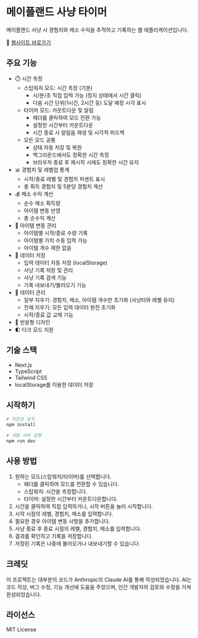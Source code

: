 # 메이플랜드 사냥 타이머

메이플랜드 사냥 시 경험치와 메소 수익을 추적하고 기록하는 웹 애플리케이션입니다.

🔗 [웹사이트 바로가기](https://myungwoo.github.io/mapleland-timer/)

## 주요 기능

- ⏱️ 시간 측정
  - 스탑워치 모드: 시간 측정 (기본)
    - 시/분/초 직접 입력 가능 (정지 상태에서 시간 클릭)
    - 다음 시간 단위(1시간, 2시간 등) 도달 예정 시각 표시
  - 타이머 모드: 카운트다운 및 알림
    - 헤더를 클릭하여 모드 전환 가능
    - 설정한 시간부터 카운트다운
    - 시간 종료 시 알림음 재생 및 시각적 피드백
  - 모든 모드 공통
    - 상태 자동 저장 및 복원
    - 백그라운드에서도 정확한 시간 측정
    - 브라우저 종료 후 재시작 시에도 정확한 시간 유지
- 📊 경험치 및 레벨업 통계
  - 시작/종료 레벨 및 경험치 퍼센트 표시
  - 총 획득 경험치 및 5분당 경험치 계산
- 💰 메소 수익 계산
  - 순수 메소 획득량
  - 아이템 변동 반영
  - 총 순수익 계산
- 📝 아이템 변동 관리
  - 아이템별 시작/종료 수량 기록
  - 아이템별 가치 수동 입력 가능
  - 아이템 개수 제한 없음
- 💾 데이터 저장
  - 입력 데이터 자동 저장 (localStorage)
  - 사냥 기록 저장 및 관리
  - 사냥 기록 검색 기능
  - 기록 내보내기/불러오기 기능
- 🔄 데이터 관리
  - 일부 지우기: 경험치, 메소, 아이템 개수만 초기화 (사냥터와 레벨 유지)
  - 전체 지우기: 모든 입력 데이터 완전 초기화
  - 시작/종료 값 교체 기능
- 📱 반응형 디자인
- 🌓 다크 모드 지원

## 기술 스택

- Next.js
- TypeScript
- Tailwind CSS
- localStorage를 이용한 데이터 저장

## 시작하기

```bash
# 의존성 설치
npm install

# 개발 서버 실행
npm run dev
```

## 사용 방법

1. 원하는 모드(스탑워치/타이머)를 선택합니다.
   - 헤더를 클릭하여 모드를 전환할 수 있습니다.
   - 스탑워치: 시간을 측정합니다.
   - 타이머: 설정한 시간부터 카운트다운합니다.
2. 시간을 클릭하여 직접 입력하거나, 시작 버튼을 눌러 시작합니다.
3. 시작 시점의 레벨, 경험치, 메소를 입력합니다.
4. 필요한 경우 아이템 변동 사항을 추가합니다.
5. 사냥 종료 후 종료 시점의 레벨, 경험치, 메소를 입력합니다.
6. 결과를 확인하고 기록을 저장합니다.
7. 저장된 기록은 나중에 불러오거나 내보내기할 수 있습니다.

## 크레딧

이 프로젝트는 대부분의 코드가 Anthropic의 Claude AI를 통해 작성되었습니다. AI는 코드 작성, 버그 수정, 기능 개선에 도움을 주었으며, 인간 개발자의 검토와 수정을 거쳐 완성되었습니다.

## 라이선스

MIT License
